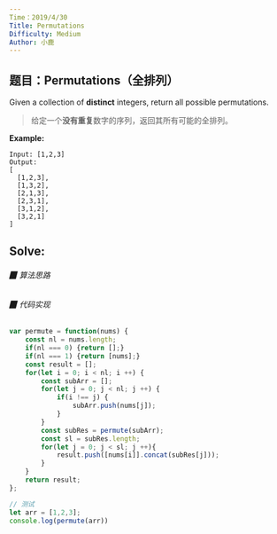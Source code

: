 ```yaml
---
Time：2019/4/30
Title: Permutations
Difficulty: Medium
Author: 小鹿
---
```




## 题目：Permutations（全排列）

Given a collection of **distinct** integers, return all possible permutations.

> 给定一个**没有重复**数字的序列，返回其所有可能的全排列。 

**Example:**

```
Input: [1,2,3]
Output:
[
  [1,2,3],
  [1,3,2],
  [2,1,3],
  [2,3,1],
  [3,1,2],
  [3,2,1]
]
```





## Solve:

###### ▉ 算法思路



###### ▉ 代码实现

```javascript
var permute = function(nums) {
    const nl = nums.length;
    if(nl === 0) {return [];}
    if(nl === 1) {return [nums];}
    const result = [];
    for(let i = 0; i < nl; i ++) {
        const subArr = [];
        for(let j = 0; j < nl; j ++) {
            if(i !== j) {
                subArr.push(nums[j]);
            }
        }
        const subRes = permute(subArr);
        const sl = subRes.length;
        for(let j = 0; j < sl; j ++){
            result.push([nums[i]].concat(subRes[j]));
        }
    }
    return result;
};

// 测试
let arr = [1,2,3];
console.log(permute(arr))
```













